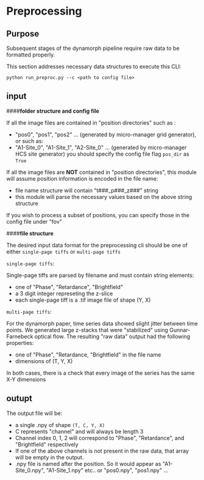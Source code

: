 # Preprocessing

## Purpose

Subsequent stages of the dynamorph pipeline require raw data to be formatted properly.  

This section addresses necessary data structures to execute this CLI:

```text
python run_preproc.py --c <path to config file>
```

## input

####**folder structure and config file**

If all the image files are contained in "position directories" such as :
- "pos0", "pos1", "pos2" ... (generated by micro-manager grid generator), or such as:
- "A1-Site_0", "A1-Site_1", "A2-Site_0" ... (generated by micro-manager HCS site generator)
you should specify the config file flag `pos_dir` as `True`

If all the image files are **NOT** contained in "position directories", this module will assume position information is encoded in the file name:
- file name structure will contain "t###_p###_z###" string
- this module will parse the necessary values based on the above string structure

If you wish to process a subset of positions, you can specify those in the config file under "fov"

####**file structure**

The desired input data format for the preprocessing cli should be one of either  `single-page tiffs` or `multi-page tiffs`

`single-page tiffs`:

Single-page tiffs are parsed by filename and must contain string elements:
- one of "Phase", "Retardance", "Brightfield"
- a 3 digit integer represeting the z-slice
- each single-page tiff is a .tif image file of shape (Y, X)

`multi-page tiffs`:

For the dynamorph paper, time series data showed slight jitter between time points.  We generated large z-stacks that were "stabilized" using Gunnar-Farnebeck optical flow.  The resulting "raw data" output had the following properties:

- one of "Phase", "Retardance, "Brightfield" in the file name
- dimensions of (T, Y, X)


In both cases, there is a check that every image of the series has the same X-Y dimensions

## outupt
 
The output file will be:

- a single .npy of shape `(T, C, Y, X)`
- C represents "channel" and will always be length 3
- Channel index 0, 1, 2 will correspond to "Phase", "Retardance", and "Brightfield" respectively
- If one of the above channels is not present in the raw data, that array will be empty in the output.
- .npy file is named after the position.  So it would appear as "A1-Site_0.npy", "A1-Site_1.npy" etc.. or "pos0.npy", "pos1.npy" ...

